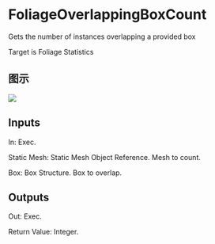 # FoliageOverlappingBoxCount

Gets the number of instances overlapping a provided box

Target is Foliage Statistics

## 图示

![]($-20221218-19003931.png)

## Inputs

In: Exec.

Static Mesh: Static Mesh Object Reference. Mesh to count.

Box: Box Structure. Box to overlap.  

## Outputs

Out: Exec.

Return Value: Integer.

